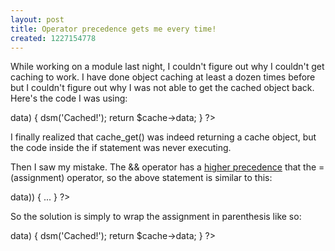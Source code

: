 ```yaml
--- 
layout: post
title: Operator precedence gets me every time!
created: 1227154778
---
```

While working on a module last night, I couldn't figure out why I couldn't get caching to work.  I have done object caching at least a dozen times before but I couldn't figure out why I was not able to get the cached object back. Here's the code I was using:

<?php
  if($cache = cache_get($cid, 'cache') && $cache->data) {
    dsm('Cached!');
    return $cache->data;
  }
?>

I finally realized that cache_get() was indeed returning a cache object, but the code inside the if statement was never executing.  

Then I saw my mistake.  The && operator has a <a href="http://us.php.net/operators#language.operators.precedence">higher precedence</a> that the = (assignment) operator, so the above statement is similar to this:

<?php
  if($cache = (cache_get($cid, 'cache') && $cache->data)) {
    ...
  }
?>

So the solution is simply to wrap the assignment in parenthesis like so:

<?php
  if(($cache = cache_get($cid, 'cache')) && $cache->data) {
    dsm('Cached!');
    return $cache->data;
  }
?>
